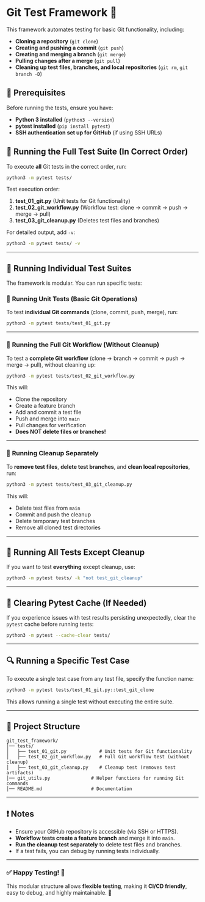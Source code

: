 # **Git Test Framework** 🚀

This framework automates testing for basic Git functionality, including:
- **Cloning a repository** (`git clone`)
- **Creating and pushing a commit** (`git push`)
- **Creating and merging a branch** (`git merge`)
- **Pulling changes after a merge** (`git pull`)
- **Cleaning up test files, branches, and local repositories** (`git rm`, `git branch -D`)

## 📌 **Prerequisites**

Before running the tests, ensure you have:
- **Python 3 installed** (`python3 --version`)
- **pytest installed** (`pip install pytest`)
- **SSH authentication set up for GitHub** (if using SSH URLs)

## 🚀 **Running the Full Test Suite (In Correct Order)**

To execute **all** Git tests in the correct order, run:

```bash
python3 -m pytest tests/
```

Test execution order:
1. **test_01_git.py** (Unit tests for Git functionality)
2. **test_02_git_workflow.py** (Workflow test: clone → commit → push → merge → pull)
3. **test_03_git_cleanup.py** (Deletes test files and branches)

For detailed output, add `-v`:

```bash
python3 -m pytest tests/ -v
```

---

## 🚀 **Running Individual Test Suites**
The framework is modular. You can run specific tests:

### 🔹 **Running Unit Tests (Basic Git Operations)**
To test **individual Git commands** (clone, commit, push, merge), run:

```bash
python3 -m pytest tests/test_01_git.py
```

---

### 🔹 **Running the Full Git Workflow (Without Cleanup)**
To test a **complete Git workflow** (clone → branch → commit → push → merge → pull), without cleaning up:

```bash
python3 -m pytest tests/test_02_git_workflow.py
```

This will:
- Clone the repository
- Create a feature branch
- Add and commit a test file
- Push and merge into `main`
- Pull changes for verification
- **Does NOT delete files or branches!**

---

### 🔹 **Running Cleanup Separately**
To **remove test files**, **delete test branches**, and **clean local repositories**, run:

```bash
python3 -m pytest tests/test_03_git_cleanup.py
```

This will:
- Delete test files from `main`
- Commit and push the cleanup
- Delete temporary test branches
- Remove all cloned test directories

---

## 🚀 **Running All Tests Except Cleanup**
If you want to test **everything** except cleanup, use:

```bash
python3 -m pytest tests/ -k "not test_git_cleanup"
```

---

## 🔄 **Clearing Pytest Cache (If Needed)**
If you experience issues with test results persisting unexpectedly, clear the `pytest` cache before running tests:

```bash
python3 -m pytest --cache-clear tests/
```

---

## 🔍 **Running a Specific Test Case**
To execute a single test case from any test file, specify the function name:

```bash
python3 -m pytest tests/test_01_git.py::test_git_clone
```

This allows running a single test without executing the entire suite.

---

## 📂 **Project Structure**
```
git_test_framework/
│── tests/
│   ├── test_01_git.py            # Unit tests for Git functionality
│   ├── test_02_git_workflow.py   # Full Git workflow test (without cleanup)
│   ├── test_03_git_cleanup.py    # Cleanup test (removes test artifacts)
│── git_utils.py               # Helper functions for running Git commands
│── README.md                  # Documentation
```

---

## ❗ **Notes**
- Ensure your GitHub repository is accessible (via SSH or HTTPS).
- **Workflow tests create a feature branch** and merge it into `main`.
- **Run the cleanup test separately** to delete test files and branches.
- If a test fails, you can debug by running tests individually.

---

### ✅ **Happy Testing! 🚀**  
This modular structure allows **flexible testing**, making it **CI/CD friendly**, easy to debug, and highly maintainable. 🎯

